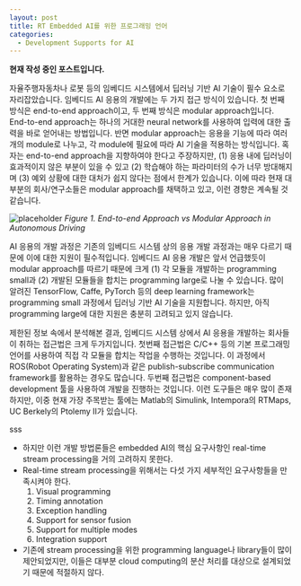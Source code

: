 ```yaml
---
layout: post
title: RT Embedded AI를 위한 프로그래밍 언어
categories:
  - Development Supports for AI
---
```


**현재 작성 중인 포스트입니다.**

자율주행자동차나 로봇 등의 임베디드 시스템에서 딥러닝 기반 AI 기술이 필수 요소로 자리잡았습니다. 임베디드 AI 응용의 개발에는 두 가지 접근 방식이 있습니다. 첫 번째 방식은 end-to-end approach이고, 두 번째 방식은 modular approach입니다. End-to-end approach는 하나의 거대한 neural network를 사용하여 입력에 대한 출력을 바로 얻어내는 방법입니다. 반면 modular approach는 응용을 기능에 따라 여러 개의 module로 나누고, 각 module에 필요에 따라 AI 기술을 적용하는 방식입니다. 혹자는 end-to-end approach을 지향하여야 한다고 주장하지만, (1) 응용 내에 딥러닝이 효과적이지 않은 부분이 있을 수 있고 (2) 학습해야 하는 파라미터의 수가 너무 방대해지며 (3) 예외 상황에 대한 대처가 쉽지 않다는 점에서 한계가 있습니다. 이에 따라 현재 대부분의 회사/연구소들은 modular approach를 채택하고 있고, 이런 경향은 계속될 것 같습니다.

![placeholder](https://i.imgur.com/Gatb5Qo.png "Figure 1")
*Figure 1. End-to-end Approach vs Modular Approach in Autonomous Driving*

AI 응용의 개발 과정은 기존의 임베디드 시스템 상의 응용 개발 과정과는 매우 다르기 때문에 이에 대한 지원이 필수적입니다. 임베디드 AI 응용 개발은 앞서 언급했듯이 modular approach를 따르기 때문에 크게 (1) 각 모듈을 개발하는 programming small과 (2) 개발된 모듈들을 합치는 programming large로 나눌 수 있습니다. 많이 알려진 TensorFlow, Caffe, PyTorch 등의 deep learning framework는 programming small 과정에서 딥러닝 기반 AI 기술을 지원합니다. 하지만, 아직 programming large에 대한 지원은 충분히 고려되고 있지 않습니다.

제한된 정보 속에서 분석해본 결과, 임베디드 시스템 상에서 AI 응용을 개발하는 회사들이 취하는 접근법은 크게 두가지입니다. 첫번째 접근법은 C/C++ 등의 기본 프로그래밍 언어를 사용하여 직접 각 모듈을 합치는 작업을 수행하는 것입니다. 이 과정에서 ROS(Robot Operating System)과 같은 publish-subscribe communication framework를 활용하는 경우도 많습니다. 두번째 접근법은 component-based development 툴을 사용하여 개발을 진행하는 것입니다. 이런 도구들은 매우 많이 존재하지만, 이중 현재 가장 주목받는 툴에는 Matlab의 Simulink, Intempora의 RTMaps, UC Berkely의 Ptolemy II가 있습니다.

sss




- 하지만 이런 개발 방법론들은 embedded AI의 핵심 요구사항인 real-time stream processing을 거의 고려하지 못한다.
- Real-time stream processing을 위해서는 다섯 가지 세부적인 요구사항들을 만족시켜야 한다.
  1. Visual programming
  2. Timing annotation
  3. Exception handling
  4. Support for sensor fusion
  5. Support for multiple modes
  6. Integration support
- 기존에 stream processing을 위한 programming language나 library들이 많이 제안되었지만, 이들은 대부분 cloud computing의 분산 처리를 대상으로 설계되었기 때문에 적절하지 않다.





[^BMW15]: <https://roscon.ros.org/2015/presentations/ROSCon-Automated-Driving.pdf>
